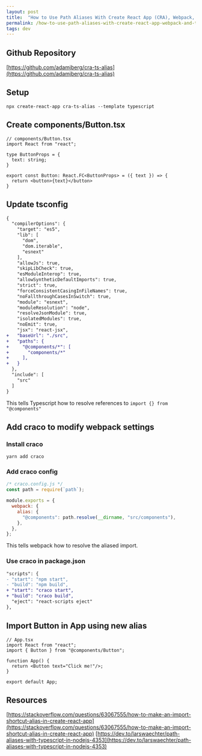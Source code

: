 ```yaml
---
layout: post
title:  "How to Use Path Aliases With Create React App (CRA), Webpack, and Typescript"
permalink: /how-to-use-path-aliases-with-create-react-app-webpack-and-typescript
tags: dev
---
```


## Github Repository

[https://github.com/adamjberg/cra-ts-alias](https://github.com/adamjberg/cra-ts-alias)

## Setup

`npx create-react-app cra-ts-alias --template typescript`

## Create components/Button.tsx

```tsx
// components/Button.tsx
import React from "react";

type ButtonProps = {
  text: string;
}

export const Button: React.FC<ButtonProps> = ({ text }) => {
  return <button>{text}</button>
}
```

## Update tsconfig

```diff
{
  "compilerOptions": {
    "target": "es5",
    "lib": [
      "dom",
      "dom.iterable",
      "esnext"
    ],
    "allowJs": true,
    "skipLibCheck": true,
    "esModuleInterop": true,
    "allowSyntheticDefaultImports": true,
    "strict": true,
    "forceConsistentCasingInFileNames": true,
    "noFallthroughCasesInSwitch": true,
    "module": "esnext",
    "moduleResolution": "node",
    "resolveJsonModule": true,
    "isolatedModules": true,
    "noEmit": true,
    "jsx": "react-jsx",
+   "baseUrl": "./src",
+   "paths": {
+     "@components/*": [
+       "components/*"
+     ],
+   }
  },
  "include": [
    "src"
  ]
}
```

This tells Typescript how to resolve references to `import {} from "@components"`

## Add craco to modify webpack settings

### Install craco

```
yarn add craco
```

### Add craco config

```js
/* craco.config.js */
const path = require(`path`);

module.exports = {
  webpack: {
    alias: {
      "@components": path.resolve(__dirname, "src/components"),
    },
  },
};
```

This tells webpack how to resolve the aliased import.

### Use craco in package.json

```diff
"scripts": {
- "start": "npm start",
- "build": "npm build",
+ "start": "craco start",
+ "build": "craco build",
  "eject": "react-scripts eject"
},
```

## Import Button in App using new alias

```tsx
// App.tsx
import React from "react";
import { Button } from "@components/Button";

function App() {
  return <Button text="Click me!"/>;
}

export default App;
```

## Resources

[https://stackoverflow.com/questions/63067555/how-to-make-an-import-shortcut-alias-in-create-react-app](https://stackoverflow.com/questions/63067555/how-to-make-an-import-shortcut-alias-in-create-react-app)
[https://dev.to/larswaechter/path-aliases-with-typescript-in-nodejs-4353](https://dev.to/larswaechter/path-aliases-with-typescript-in-nodejs-4353)